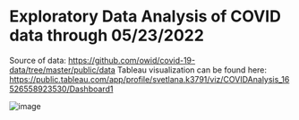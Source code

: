 # Exploratory Data Analysis of COVID data through 05/23/2022
Source of data: https://github.com/owid/covid-19-data/tree/master/public/data
Tableau visualization can be found here: https://public.tableau.com/app/profile/svetlana.k3791/viz/COVIDAnalysis_16526558923530/Dashboard1

![image](https://user-images.githubusercontent.com/85653222/206263132-76556eef-d14a-4b82-8e67-0bc823763759.png)

